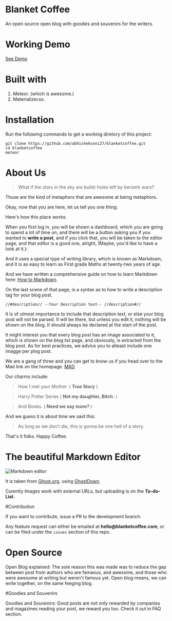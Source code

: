 # Blanket Coffee
An open source open blog with goodies and souvenirs for the writers.

# Working Demo

[See Demo](http://blanketcoffee.com)

# Built with

1. Meteor. (which is awesome.)
2. Materializecss.

 
# Installation

Run the following commands to get a working diretory of this project:

```
git clone https://github.com/abhisheksoni27/blanketcoffee.git
cd blanketcoffee
meteor
```

# About Us

>What if the stars in the sky are bullet holes left by berzerk wars?

Those are the kind of metaphors that are awesome at being metaphors.

Okay, now that you are here, let us tell you one thing:

Here's how this place works:

When you first log in, you will be shown a dashboard, which you are going to spend a lot of time on, and there will be a button asking you if you wanted to __write a post__, and if you click that, you will be taken to the editor page, and that editor is a good one, alright, (Maybe, you'd like to have a look at it.):



And it uses a special type of writing library, which is known as Markdown, and it is as easy to learn as First grade Maths at twenty-two years of age.

And we have written a comprehensive guide on how to learn Markdown here: [How to Markdown](http://blanketcofee.com/howtomarkdown).

On the last scene of that page, is a syntax as to how to write a description tag for your blog post.

`//#description// --Your Description text-- //description#//`

It is of utmost importance to include that description text, or else your blog post will not be parsed. It will be there, but unless you edit it, nothing will be shown on the blog. It should always be declared at the start of the post.


It might interest you that every blog post has an image associated to it, which is shown on the blog list page, and obviously, is extracted from the blog post. As for best practices, we advice you to atleast include one imagge per plog post.



We are a gang of three and you can get to know us if you head over to the Mad link on the homepage. [MAD](http://blanketcofee.com/mad)

Our charms include:

>How I met your Mother. ( __True Story__ )

>Harry Potter Series ( __Not my daughter, Bitch.__ )

>And Books. ( __Need we say more?__ )

And we guess it is about time we said this:

>As long as we don't die, this is gonna be one hell of a story.


That's it folks. Happy Coffee.

# The beautiful Markdown Editor

![Markdown editor](https://lh3.googleusercontent.com/Bg3D9n3pjgDH6hCjTW8v8rxtimfV4Rxfvvm7alvmhvQ=w1366-h667-no)

It is taken from [Ghost.org](https://ghost.org), using [GhostDown](https://github.com/jshimko/meteor-ghostdown).

Curently Images work with external URLs, but uploading is on the __To-do-List.__

#Contribution

If you want to contribute, issue a PR to the development branch.

Any feature request can either be emailed at __hello@blanketcoffee.com__, or can be filed under the `issues` section of this repo.

# Open Source

Open Blog explained: The sole reason this was made was to reduce the gap between post from authors who are famaous, and awesome, and those who were awesome at writing but weren't famous yet. Open blog means, we can write together, on the same feeging blog.

#Goodies and Souvenirs

Goodies and Souvenirs: Good posts are not only rewarded by companies and magazines reading your post, we reward you too. Check it out in FAQ section.
